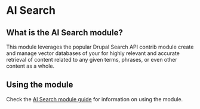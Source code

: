 # AI Search
## What is the AI Search module?
This module leverages the popular Drupal Search API contrib module create
and manage vector databases of your for highly relevant and accurate retrieval
of content related to any given terms, phrases, or even other content as a
whole.

## Using the module
Check the [AI Search module guide](https://project.pages.drupalcode.org/ai/modules/ai_search/) for
information on using the module.
